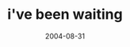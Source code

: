 ---
layout: base.njk
title : 'i&#39;ve been waiting' 
view_title : 'i&#39;ve been waiting' 
year : '2004' 
date : '2004-08-31' 
img_file : '/drawing/ivebeenwaiting.png' 
html_file : 'ivebeenwaiting' 
next_html : 'youshouldntevenbe.html' 
year_order : '163' 
permalink : "title/{{html_file}}.html"
---